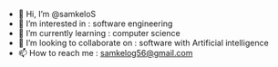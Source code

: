 - 👋 Hi, I’m @samkeloS
- 👀 I’m interested in : software engineering 
- 🌱 I’m currently learning : computer science 
- 💞️ I’m looking to collaborate on : software with Artificial intelligence 
- 📫 How to reach me : samkelog56@gmail.com 

<!---
samkeloS/samkeloS is a ✨ special ✨ repository because its `README.md` (this file) appears on your GitHub profile.
You can click the Preview link to take a look at your changes.
--->
